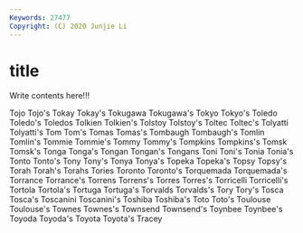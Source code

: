 ```yaml
---
Keywords: 27477
Copyright: (C) 2020 Junjie Li
---
```


# title

Write contents here!!!
 
Tojo 
Tojo's 
Tokay 
Tokay's
Tokugawa 
Tokugawa's 
Tokyo 
Tokyo's 
Toledo 
Toledo's 
Toledos 
Tolkien 
Tolkien's 
Tolstoy
Tolstoy's 
Toltec 
Toltec's 
Tolyatti 
Tolyatti's 
Tom 
Tom's 
Tomas 
Tomas's 
Tombaugh
Tombaugh's 
Tomlin 
Tomlin's 
Tommie 
Tommie's 
Tommy 
Tommy's 
Tompkins 
Tompkins's 
Tomsk
Tomsk's 
Tonga 
Tonga's 
Tongan 
Tongan's 
Tongans 
Toni 
Toni's 
Tonia 
Tonia's
Tonto 
Tonto's 
Tony 
Tony's 
Tonya 
Tonya's 
Topeka 
Topeka's 
Topsy 
Topsy's
Torah 
Torah's 
Torahs 
Tories 
Toronto 
Toronto's 
Torquemada 
Torquemada's 
Torrance 
Torrance's
Torrens 
Torrens's 
Torres 
Torres's 
Torricelli 
Torricelli's 
Tortola 
Tortola's 
Tortuga 
Tortuga's
Torvalds 
Torvalds's 
Tory 
Tory's 
Tosca 
Tosca's 
Toscanini 
Toscanini's 
Toshiba 
Toshiba's
Toto 
Toto's 
Toulouse 
Toulouse's 
Townes 
Townes's 
Townsend 
Townsend's 
Toynbee 
Toynbee's
Toyoda 
Toyoda's 
Toyota 
Toyota's 
Tracey 
